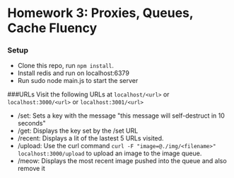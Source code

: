 Homework 3: Proxies, Queues, Cache Fluency
=========================

### Setup

* Clone this repo, run `npm install`.
* Install redis and run on localhost:6379
* Run sudo node main.js to start the server

###URLs
Visit the following URLs at `localhost/<url>` or `localhost:3000/<url>` or `localhost:3001/<url>`
* /set: Sets a key with the message "this message will self-destruct in 10 seconds"
* /get: Displays the key set by the /set URL
* /recent: Displays a lit of the lastest 5 URLs visited.
* /upload: Use the curl command `curl -F "image=@./img/<filename>" localhost:3000/upload` to upload an image to the image queue.
* /meow: Displays the most recent image pushed into the queue and also remove it
